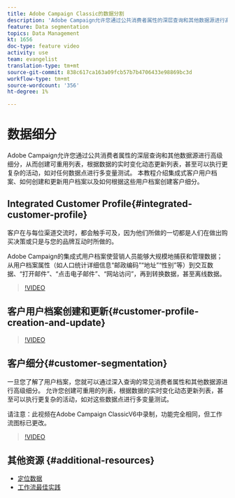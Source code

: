 ```yaml
---
title: Adobe Campaign Classic的数据分割
description: 'Adobe Campaign允许您通过公共消费者属性的深层查询和其他数据源进行高级细分，从而创建可重用列表，根据数据的实时变化动态更新列表，甚至可以执行更复杂的活动，如对任何数据点进行多变量测试。 本教程介绍集成式客户用户档案、如何创建和更新用户档案以及如何根据这些用户档案创建客户细分。 '
feature: Data segmentation
topics: Data Management
kt: 1656
doc-type: feature video
activity: use
team: evangelist
translation-type: tm+mt
source-git-commit: 838c617ca163a09fcb57b7b4706433e98869bc3d
workflow-type: tm+mt
source-wordcount: '356'
ht-degree: 1%

---
```



# 数据细分

Adobe Campaign允许您通过公共消费者属性的深层查询和其他数据源进行高级细分，从而创建可重用列表，根据数据的实时变化动态更新列表，甚至可以执行更复杂的活动，如对任何数据点进行多变量测试。 本教程介绍集成式客户用户档案、如何创建和更新用户档案以及如何根据这些用户档案创建客户细分。

## Integrated Customer Profile{#integrated-customer-profile}

客户在与每位渠道交流时，都会触手可及，因为他们所做的一切都是人们在做出购买决策或只是与您的品牌互动时所做的。

Adobe Campaign的集成式用户档案使营销人员能够大规模地捕获和管理数据；从用户档案属性（如人口统计详细信息“邮政编码”“地址”“性别”等）到交互数据、“打开邮件”、“点击电子邮件”、“网站访问”，再到转换数据，甚至离线数据。

>[!VIDEO](https://video.tv.adobe.com/v/23629?quality=12)

## 客户用户档案创建和更新{#customer-profile-creation-and-update}

>[!VIDEO](https://video.tv.adobe.com/v/23632?quality=12)

## 客户细分{#customer-segmentation}

一旦您了解了用户档案，您就可以通过深入查询的常见消费者属性和其他数据源进行高级细分。 允许您创建可重用的列表，根据数据的实时变化动态更新列表，甚至可以执行更复杂的活动，如对这些数据点进行多变量测试。

请注意：此视频在Adobe Campaign ClassicV6中录制，功能完全相同，但工作流图标已更改。

>[!VIDEO](https://video.tv.adobe.com/v/23635?quality=12)

## 其他资源 {#additional-resources}

* [定位数据](https://docs.adobe.com/content/help/en/campaign-classic/using/automating-with-workflows/general-operation/targeting-data.html)
* [工作流最佳实践](https://docs.adobe.com/content/help/en/campaign-classic/using/automating-with-workflows/general-operation/workflow-best-practices.html)
